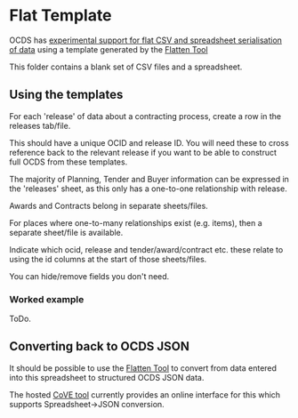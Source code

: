 # Flat Template

OCDS has [experimental support for flat CSV and spreadsheet serialisation of data](http://ocds.open-contracting.org/standard/r/1__0__0/en/key_concepts/serialization/#flat-csv-formats) using a template generated by the [Flatten Tool](https://github.com/OpenDataServices/flatten-tool)

This folder contains a blank set of CSV files and a spreadsheet. 

## Using the templates

For each 'release' of data about a contracting process, create a row in the releases tab/file. 

This should have a unique OCID and release ID. You will need these to cross reference back to the relevant release if you want to be able to construct full OCDS from these templates.

The majority of Planning, Tender and Buyer information can be expressed in the 'releases' sheet, as this only has a one-to-one relationship with release.

Awards and Contracts belong in separate sheets/files.

For places where one-to-many relationships exist (e.g. items), then a separate sheet/file is available. 

Indicate which ocid, release and tender/award/contract etc. these relate to using the id columns at the start of those sheets/files.

You can hide/remove fields you don't need.

### Worked example

ToDo.

## Converting back to OCDS JSON

It should be possible to use the [Flatten Tool](https://github.com/OpenDataServices/flatten-tool) to convert from data entered into this spreadsheet to structured OCDS JSON data.

The hosted [CoVE tool](http://cove.opendataservices.coop/ocds/) currently provides an online interface for this which supports Spreadsheet->JSON conversion.